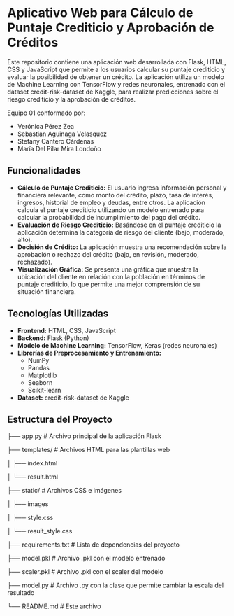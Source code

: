 # Aplicativo Web para Cálculo de Puntaje Crediticio y Aprobación de Créditos

Este repositorio contiene una aplicación web desarrollada con Flask, HTML, CSS y JavaScript que permite a los usuarios calcular su puntaje crediticio y evaluar la posibilidad de obtener un crédito. La aplicación utiliza un modelo de Machine Learning con TensorFlow y redes neuronales, entrenado con el dataset credit-risk-dataset de Kaggle, para realizar predicciones sobre el riesgo crediticio y la aprobación de créditos. 

Equipo 01 conformado por:

* Verónica Pérez Zea
* Sebastian Aguinaga Velasquez
* Stefany Cantero Cárdenas
* María Del Pilar Mira Londoño

## Funcionalidades

*   **Cálculo de Puntaje Crediticio:** El usuario ingresa información personal y financiera relevante, como monto del crédito, plazo, tasa de interés, ingresos, historial de empleo y deudas, entre otros. La aplicación calcula el puntaje crediticio utilizando un modelo entrenado para calcular la probabilidad de incumplimiento del pago del crédito.
*   **Evaluación de Riesgo Crediticio:** Basándose en el puntaje crediticio la aplicación determina la categoría de riesgo del cliente (bajo, moderado, alto).
*   **Decisión de Crédito:** La aplicación muestra una recomendación sobre la aprobación o rechazo del crédito (bajo, en revisión, moderado, rechazado).
*   **Visualización Gráfica:** Se presenta una gráfica que muestra la ubicación del cliente en relación con la población en términos de puntaje crediticio, lo que permite una mejor comprensión de su situación financiera.

## Tecnologías Utilizadas

*   **Frontend:** HTML, CSS, JavaScript
*   **Backend:** Flask (Python)
*   **Modelo de Machine Learning:** TensorFlow, Keras (redes neuronales)
*   **Librerías de Preprocesamiento y Entrenamiento:**
    *   NumPy
    *   Pandas
    *   Matplotlib
    *   Seaborn
    *   Scikit-learn
*   **Dataset:** credit-risk-dataset de Kaggle

## Estructura del Proyecto
├── app.py          # Archivo principal de la aplicación Flask  

├── templates/      # Archivos HTML para las plantillas web  

│   ├── index.html  

│   └── result.html  

├── static/         # Archivos CSS e imágenes   

│   ├── images

│   ├── style.css

│   └── result_style.css

├── requirements.txt # Lista de dependencias del proyecto

├── model.pkl        # Archivo .pkl con el modelo entrenado

├── scaler.pkl       # Archivo .pkl con el scaler del modelo

├── model.py         # Archivo .py con la clase que permite cambiar la escala del resultado

└── README.md       # Este archivo
